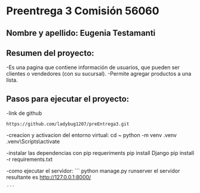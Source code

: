 # Preentrega 3 Comisión 56060

## Nombre y apellido: Eugenia Testamanti

## Resumen del proyecto: 

-Es una pagina que contiene información de usuarios, que pueden ser clientes o vendedores (con su sucursal).
-Permite agregar productos a una lista.

## Pasos para ejecutar el proyecto: 

-link de github

    https://github.com/ladybug1207/preEntrega3.git

-creacion y activacion del entorno virtual: 
    cd ~
    python -m venv .venv
    .venv\Scripts\activate

-instalar las dependencias con pip requeriments
    pip install Django
    pip install -r requirements.txt

-como ejecutar el servidor:
    ```
    python manage.py runserver
    el servidor resultante es http://127.0.0.1:8000/

    ´´´

